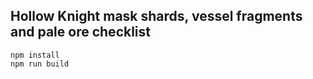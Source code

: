 ## Hollow Knight mask shards, vessel fragments and pale ore checklist

```
npm install
npm run build
```
